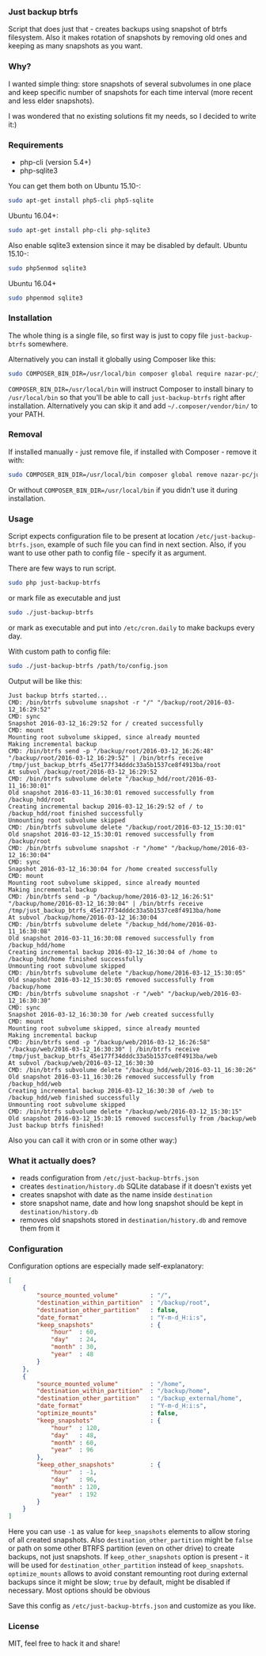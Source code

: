 ### Just backup btrfs
Script that does just that - creates backups using snapshot of btrfs filesystem. Also it makes rotation of snapshots by removing old ones and keeping as many snapshots as you want.


### Why?
I wanted simple thing: store snapshots of several subvolumes in one place and keep specific number of snapshots for each time interval (more recent and less elder snapshots).

I was wondered that no existing solutions fit my needs, so I decided to write it:)

### Requirements
* php-cli (version 5.4+)
* php-sqlite3

You can get them both on Ubuntu 15.10-:
```bash
sudo apt-get install php5-cli php5-sqlite
```
Ubuntu 16.04+:
```bash
sudo apt-get install php-cli php-sqlite3
```

Also enable sqlite3 extension since it may be disabled by default.
Ubuntu 15.10-:
```bash
sudo php5enmod sqlite3
```
Ubuntu 16.04+
```bash
sudo phpenmod sqlite3
```

### Installation
The whole thing is a single file, so first way is just to copy file `just-backup-btrfs` somewhere.

Alternatively you can install it globally using Composer like this:
```bash
sudo COMPOSER_BIN_DIR=/usr/local/bin composer global require nazar-pc/just-backup-btrfs
```
`COMPOSER_BIN_DIR=/usr/local/bin` will instruct Composer to install binary to `/usr/local/bin` so that you'll be able to call `just-backup-btrfs` right after installation.
Alternatively you can skip it and add `~/.composer/vendor/bin/` to your PATH.

### Removal
If installed manually - just remove file, if installed with Composer - remove it with:
```bash
sudo COMPOSER_BIN_DIR=/usr/local/bin composer global remove nazar-pc/just-backup-btrfs
```
Or without `COMPOSER_BIN_DIR=/usr/local/bin` if you didn't use it during installation.

### Usage
Script expects configuration file to be present at location `/etc/just-backup-btrfs.json`, example of such file you can find in next section. Also, if you want to use other path to config file - specify it as argument.

There are few ways to run script.
```bash
sudo php just-backup-btrfs
```

or mark file as executable and just
```bash
sudo ./just-backup-btrfs
```

or mark as executable and put into `/etc/cron.daily` to make backups every day.

With custom path to config file:
```bash
sudo ./just-backup-btrfs /path/to/config.json
```

Output will be like this:
```
Just backup btrfs started...
CMD: /bin/btrfs subvolume snapshot -r "/" "/backup/root/2016-03-12_16:29:52"
CMD: sync
Snapshot 2016-03-12_16:29:52 for / created successfully
CMD: mount
Mounting root subvolume skipped, since already mounted
Making incremental backup
CMD: /bin/btrfs send -p "/backup/root/2016-03-12_16:26:48" "/backup/root/2016-03-12_16:29:52" | /bin/btrfs receive /tmp/just_backup_btrfs_45e177f34dddc33a5b1537ce8f4913ba/root
At subvol /backup/root/2016-03-12_16:29:52
CMD: /bin/btrfs subvolume delete "/backup_hdd/root/2016-03-11_16:30:01"
Old snapshot 2016-03-11_16:30:01 removed successfully from /backup_hdd/root
Creating incremental backup 2016-03-12_16:29:52 of / to /backup_hdd/root finished successfully
Unmounting root subvolume skipped
CMD: /bin/btrfs subvolume delete "/backup/root/2016-03-12_15:30:01"
Old snapshot 2016-03-12_15:30:01 removed successfully from /backup/root
CMD: /bin/btrfs subvolume snapshot -r "/home" "/backup/home/2016-03-12_16:30:04"
CMD: sync
Snapshot 2016-03-12_16:30:04 for /home created successfully
CMD: mount
Mounting root subvolume skipped, since already mounted
Making incremental backup
CMD: /bin/btrfs send -p "/backup/home/2016-03-12_16:26:51" "/backup/home/2016-03-12_16:30:04" | /bin/btrfs receive /tmp/just_backup_btrfs_45e177f34dddc33a5b1537ce8f4913ba/home
At subvol /backup/home/2016-03-12_16:30:04
CMD: /bin/btrfs subvolume delete "/backup_hdd/home/2016-03-11_16:30:08"
Old snapshot 2016-03-11_16:30:08 removed successfully from /backup_hdd/home
Creating incremental backup 2016-03-12_16:30:04 of /home to /backup_hdd/home finished successfully
Unmounting root subvolume skipped
CMD: /bin/btrfs subvolume delete "/backup/home/2016-03-12_15:30:05"
Old snapshot 2016-03-12_15:30:05 removed successfully from /backup/home
CMD: /bin/btrfs subvolume snapshot -r "/web" "/backup/web/2016-03-12_16:30:30"
CMD: sync
Snapshot 2016-03-12_16:30:30 for /web created successfully
CMD: mount
Mounting root subvolume skipped, since already mounted
Making incremental backup
CMD: /bin/btrfs send -p "/backup/web/2016-03-12_16:26:58" "/backup/web/2016-03-12_16:30:30" | /bin/btrfs receive /tmp/just_backup_btrfs_45e177f34dddc33a5b1537ce8f4913ba/web
At subvol /backup/web/2016-03-12_16:30:30
CMD: /bin/btrfs subvolume delete "/backup_hdd/web/2016-03-11_16:30:26"
Old snapshot 2016-03-11_16:30:26 removed successfully from /backup_hdd/web
Creating incremental backup 2016-03-12_16:30:30 of /web to /backup_hdd/web finished successfully
Unmounting root subvolume skipped
CMD: /bin/btrfs subvolume delete "/backup/web/2016-03-12_15:30:15"
Old snapshot 2016-03-12_15:30:15 removed successfully from /backup/web
Just backup btrfs finished!
```

Also you can call it with cron or in some other way:)

### What it actually does?
* reads configuration from `/etc/just-backup-btrfs.json`
* creates `destination/history.db` SQLite database if it doesn't exists yet
* creates snapshot with date as the name inside `destination`
* store snapshot name, date and how long snapshot should be kept in `destination/history.db`
* removes old snapshots stored in `destination/history.db` and remove them from it

### Configuration
Configuration options are especially made self-explanatory:
```json
[
	{
		"source_mounted_volume"			: "/",
		"destination_within_partition"	: "/backup/root",
		"destination_other_partition"	: false,
		"date_format"					: "Y-m-d_H:i:s",
		"keep_snapshots"				: {
			"hour"	: 60,
			"day"	: 24,
			"month"	: 30,
			"year"	: 48
		}
	},
	{
		"source_mounted_volume"			: "/home",
		"destination_within_partition"	: "/backup/home",
		"destination_other_partition"	: "/backup_external/home",
		"date_format"					: "Y-m-d_H:i:s",
		"optimize_mounts"				: false,
		"keep_snapshots"				: {
			"hour"	: 120,
			"day"	: 48,
			"month"	: 60,
			"year"	: 96
		},
		"keep_other_snapshots"			: {
			"hour"	: -1,
			"day"	: 96,
			"month"	: 120,
			"year"	: 192
		}
	}
]
```
Here you can use `-1` as value for `keep_snapshots` elements to allow storing of all created snapshots.
Also `destination_other_partition` might be `false` or path on some other BTRFS partition (even on other drive) to create backups, not just snapshots.
If `keep_other_snapshots` option is present - it will be used for `destination_other_partition` instead of `keep_snapshots`.
`optimize_mounts` allows to avoid constant remounting root during external backups since it might be slow; `true` by default, might be disabled if necessary.
Most options should be obvious

Save this config as `/etc/just-backup-btrfs.json` and customize as you like.

### License
MIT, feel free to hack it and share!
